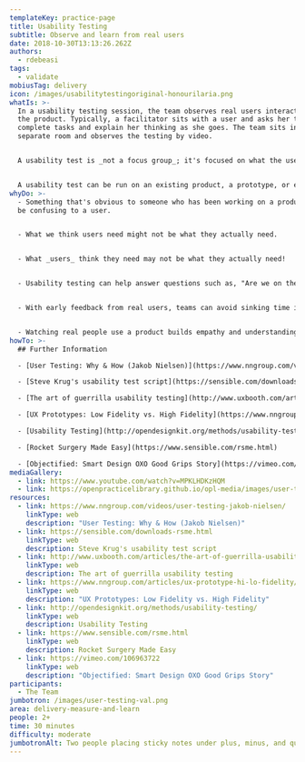```yaml
---
templateKey: practice-page
title: Usability Testing
subtitle: Observe and learn from real users
date: 2018-10-30T13:13:26.262Z
authors:
  - rdebeasi
tags:
  - validate
mobiusTag: delivery
icon: /images/usabilitytestingoriginal-honourilaria.png
whatIs: >-
  In a usability testing session, the team observes real users interacting with
  the product. Typically, a facilitator sits with a user and asks her to
  complete tasks and explain her thinking as she goes. The team sits in a
  separate room and observes the testing by video.


  A usability test is _not a focus group_; it's focused on what the user thinks and does in the real world.


  A usability test can be run on an existing product, a prototype, or even a competitor's product! The prototype could be working code, or it could be something as simple as a few clickable images. Test early and often to create products that delight users and solve real needs.
whyDo: >-
  - Something that's obvious to someone who has been working on a product might
  be confusing to a user.


  - What we think users need might not be what they actually need.


  - What _users_ think they need may not be what they actually need!


  - Usability testing can help answer questions such as, "Are we on the right track?", "What problems do we need to solve?", or "Which features should we build first?"


  - With early feedback from real users, teams can avoid sinking time into a feature that's confusing or not useful.


  - Watching real people use a product builds empathy and understanding - which is why it's important to include the entire team.
howTo: >-
  ## Further Information

  - [User Testing: Why & How (Jakob Nielsen)](https://www.nngroup.com/videos/user-testing-jakob-nielsen/)

  - [Steve Krug's usability test script](https://sensible.com/downloads-rsme.html)

  - [The art of guerrilla usability testing](http://www.uxbooth.com/articles/the-art-of-guerrilla-usability-testing/)

  - [UX Prototypes: Low Fidelity vs. High Fidelity](https://www.nngroup.com/articles/ux-prototype-hi-lo-fidelity/)

  - [Usability Testing](http://opendesignkit.org/methods/usability-testing/) from Open Design Kit

  - [Rocket Surgery Made Easy](https://www.sensible.com/rsme.html)

  - [Objectified: Smart Design OXO Good Grips Story](https://vimeo.com/106963722)
mediaGallery:
  - link: https://www.youtube.com/watch?v=MPKLHDKzHQM
  - link: https://openpracticelibrary.github.io/opl-media/images/user-testing-val.png
resources:
  - link: https://www.nngroup.com/videos/user-testing-jakob-nielsen/
    linkType: web
    description: "User Testing: Why & How (Jakob Nielsen)"
  - link: https://sensible.com/downloads-rsme.html
    linkType: web
    description: Steve Krug's usability test script
  - link: http://www.uxbooth.com/articles/the-art-of-guerrilla-usability-testing/
    linkType: web
    description: The art of guerrilla usability testing
  - link: https://www.nngroup.com/articles/ux-prototype-hi-lo-fidelity/
    linkType: web
    description: "UX Prototypes: Low Fidelity vs. High Fidelity"
  - link: http://opendesignkit.org/methods/usability-testing/
    linkType: web
    description: Usability Testing
  - link: https://www.sensible.com/rsme.html
    linkType: web
    description: Rocket Surgery Made Easy
  - link: https://vimeo.com/106963722
    linkType: web
    description: "Objectified: Smart Design OXO Good Grips Story"
participants:
  - The Team
jumbotron: /images/user-testing-val.png
area: delivery-measure-and-learn
people: 2+
time: 30 minutes
difficulty: moderate
jumbotronAlt: Two people placing sticky notes under plus, minus, and question mark columns
---
```

